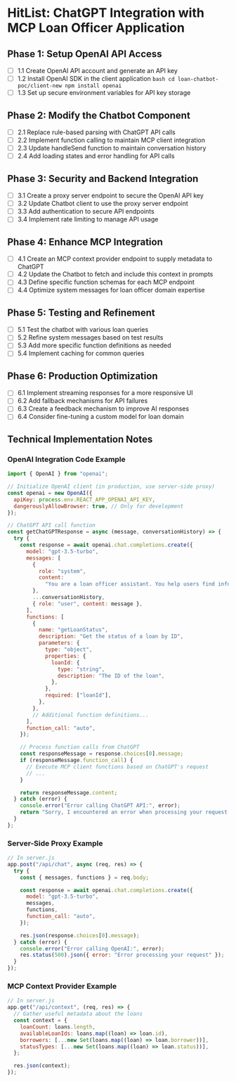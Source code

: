 # HitList: ChatGPT Integration with MCP Loan Officer Application

## Phase 1: Setup OpenAI API Access

- [ ] 1.1 Create OpenAI API account and generate an API key
- [ ] 1.2 Install OpenAI SDK in the client application
      `bash
    cd loan-chatbot-poc/client-new
    npm install openai
    `
- [ ] 1.3 Set up secure environment variables for API key storage

## Phase 2: Modify the Chatbot Component

- [ ] 2.1 Replace rule-based parsing with ChatGPT API calls
- [ ] 2.2 Implement function calling to maintain MCP client integration
- [ ] 2.3 Update handleSend function to maintain conversation history
- [ ] 2.4 Add loading states and error handling for API calls

## Phase 3: Security and Backend Integration

- [ ] 3.1 Create a proxy server endpoint to secure the OpenAI API key
- [ ] 3.2 Update Chatbot client to use the proxy server endpoint
- [ ] 3.3 Add authentication to secure API endpoints
- [ ] 3.4 Implement rate limiting to manage API usage

## Phase 4: Enhance MCP Integration

- [ ] 4.1 Create an MCP context provider endpoint to supply metadata to ChatGPT
- [ ] 4.2 Update the Chatbot to fetch and include this context in prompts
- [ ] 4.3 Define specific function schemas for each MCP endpoint
- [ ] 4.4 Optimize system messages for loan officer domain expertise

## Phase 5: Testing and Refinement

- [ ] 5.1 Test the chatbot with various loan queries
- [ ] 5.2 Refine system messages based on test results
- [ ] 5.3 Add more specific function definitions as needed
- [ ] 5.4 Implement caching for common queries

## Phase 6: Production Optimization

- [ ] 6.1 Implement streaming responses for a more responsive UI
- [ ] 6.2 Add fallback mechanisms for API failures
- [ ] 6.3 Create a feedback mechanism to improve AI responses
- [ ] 6.4 Consider fine-tuning a custom model for loan domain

## Technical Implementation Notes

### OpenAI Integration Code Example

```javascript
import { OpenAI } from "openai";

// Initialize OpenAI client (in production, use server-side proxy)
const openai = new OpenAI({
  apiKey: process.env.REACT_APP_OPENAI_API_KEY,
  dangerouslyAllowBrowser: true, // Only for development
});

// ChatGPT API call function
const getChatGPTResponse = async (message, conversationHistory) => {
  try {
    const response = await openai.chat.completions.create({
      model: "gpt-3.5-turbo",
      messages: [
        {
          role: "system",
          content:
            "You are a loan officer assistant. You help users find information about loans using the MCP API.",
        },
        ...conversationHistory,
        { role: "user", content: message },
      ],
      functions: [
        {
          name: "getLoanStatus",
          description: "Get the status of a loan by ID",
          parameters: {
            type: "object",
            properties: {
              loanId: {
                type: "string",
                description: "The ID of the loan",
              },
            },
            required: ["loanId"],
          },
        },
        // Additional function definitions...
      ],
      function_call: "auto",
    });

    // Process function calls from ChatGPT
    const responseMessage = response.choices[0].message;
    if (responseMessage.function_call) {
      // Execute MCP client functions based on ChatGPT's request
      // ...
    }

    return responseMessage.content;
  } catch (error) {
    console.error("Error calling ChatGPT API:", error);
    return "Sorry, I encountered an error when processing your request.";
  }
};
```

### Server-Side Proxy Example

```javascript
// In server.js
app.post("/api/chat", async (req, res) => {
  try {
    const { messages, functions } = req.body;

    const response = await openai.chat.completions.create({
      model: "gpt-3.5-turbo",
      messages,
      functions,
      function_call: "auto",
    });

    res.json(response.choices[0].message);
  } catch (error) {
    console.error("Error calling OpenAI:", error);
    res.status(500).json({ error: "Error processing your request" });
  }
});
```

### MCP Context Provider Example

```javascript
// In server.js
app.get("/api/context", (req, res) => {
  // Gather useful metadata about the loans
  const context = {
    loanCount: loans.length,
    availableLoanIds: loans.map((loan) => loan.id),
    borrowers: [...new Set(loans.map((loan) => loan.borrower))],
    statusTypes: [...new Set(loans.map((loan) => loan.status))],
  };

  res.json(context);
});
```
